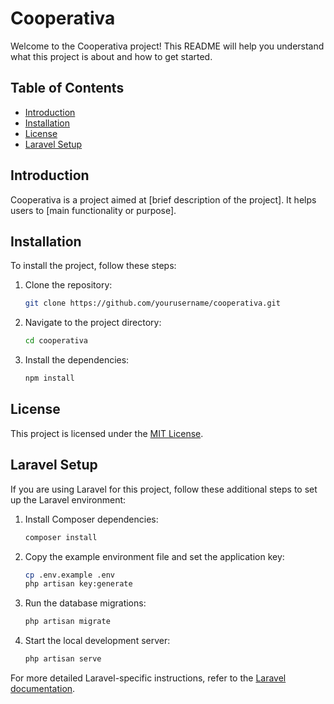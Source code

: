 # Cooperativa

Welcome to the Cooperativa project! This README will help you understand what this project is about and how to get started.

## Table of Contents
- [Introduction](#introduction)
- [Installation](#installation)
- [License](#license)
- [Laravel Setup](#laravel-setup)

## Introduction
Cooperativa is a project aimed at [brief description of the project]. It helps users to [main functionality or purpose].

## Installation
To install the project, follow these steps:

1. Clone the repository:
    ```sh
    git clone https://github.com/yourusername/cooperativa.git
    ```
2. Navigate to the project directory:
    ```sh
    cd cooperativa
    ```
3. Install the dependencies:
    ```sh
    npm install
    ```


## License
This project is licensed under the [MIT License](link-to-license).
## Laravel Setup

If you are using Laravel for this project, follow these additional steps to set up the Laravel environment:

1. Install Composer dependencies:
    ```sh
    composer install
    ```

2. Copy the example environment file and set the application key:
    ```sh
    cp .env.example .env
    php artisan key:generate
    ```

3. Run the database migrations:
    ```sh
    php artisan migrate
    ```

4. Start the local development server:
    ```sh
    php artisan serve
    ```

For more detailed Laravel-specific instructions, refer to the [Laravel documentation](https://laravel.com/docs).
